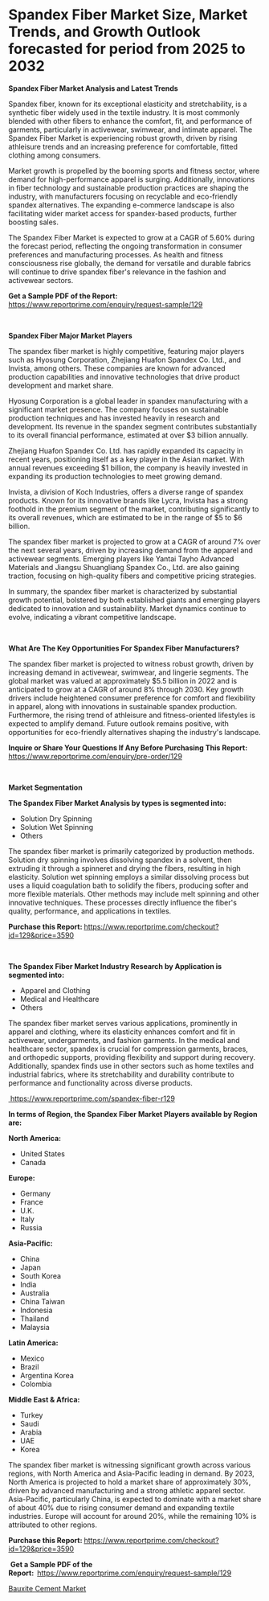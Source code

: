<p><h1>Spandex Fiber Market Size, Market Trends, and Growth Outlook forecasted for period from 2025 to 2032</h1></p><p><strong>Spandex Fiber Market Analysis and Latest Trends</strong></p>
<p><p>Spandex fiber, known for its exceptional elasticity and stretchability, is a synthetic fiber widely used in the textile industry. It is most commonly blended with other fibers to enhance the comfort, fit, and performance of garments, particularly in activewear, swimwear, and intimate apparel. The Spandex Fiber Market is experiencing robust growth, driven by rising athleisure trends and an increasing preference for comfortable, fitted clothing among consumers.</p><p>Market growth is propelled by the booming sports and fitness sector, where demand for high-performance apparel is surging. Additionally, innovations in fiber technology and sustainable production practices are shaping the industry, with manufacturers focusing on recyclable and eco-friendly spandex alternatives. The expanding e-commerce landscape is also facilitating wider market access for spandex-based products, further boosting sales.</p><p>The Spandex Fiber Market is expected to grow at a CAGR of 5.60% during the forecast period, reflecting the ongoing transformation in consumer preferences and manufacturing processes. As health and fitness consciousness rise globally, the demand for versatile and durable fabrics will continue to drive spandex fiber's relevance in the fashion and activewear sectors.</p></p>
<p><strong>Get a Sample PDF of the Report:&nbsp;</strong> <a href="https://www.reportprime.com/enquiry/request-sample/129?utm_campaign=3106&utm_medium=2&utm_source=Github&utm_content=ia&utm_term=18032025&utm_id=spandex-fiber">https://www.reportprime.com/enquiry/request-sample/129</a></p>
<p>&nbsp;</p>
<p><strong>Spandex Fiber Major Market Players</strong></p>
<p><p>The spandex fiber market is highly competitive, featuring major players such as Hyosung Corporation, Zhejiang Huafon Spandex Co. Ltd., and Invista, among others. These companies are known for advanced production capabilities and innovative technologies that drive product development and market share.</p><p>Hyosung Corporation is a global leader in spandex manufacturing with a significant market presence. The company focuses on sustainable production techniques and has invested heavily in research and development. Its revenue in the spandex segment contributes substantially to its overall financial performance, estimated at over $3 billion annually.</p><p>Zhejiang Huafon Spandex Co. Ltd. has rapidly expanded its capacity in recent years, positioning itself as a key player in the Asian market. With annual revenues exceeding $1 billion, the company is heavily invested in expanding its production technologies to meet growing demand.</p><p>Invista, a division of Koch Industries, offers a diverse range of spandex products. Known for its innovative brands like Lycra, Invista has a strong foothold in the premium segment of the market, contributing significantly to its overall revenues, which are estimated to be in the range of $5 to $6 billion.</p><p>The spandex fiber market is projected to grow at a CAGR of around 7% over the next several years, driven by increasing demand from the apparel and activewear segments. Emerging players like Yantai Tayho Advanced Materials and Jiangsu Shuangliang Spandex Co., Ltd. are also gaining traction, focusing on high-quality fibers and competitive pricing strategies.</p><p>In summary, the spandex fiber market is characterized by substantial growth potential, bolstered by both established giants and emerging players dedicated to innovation and sustainability. Market dynamics continue to evolve, indicating a vibrant competitive landscape.</p></p>
<p>&nbsp;</p>
<p><strong>What Are The Key Opportunities For Spandex Fiber Manufacturers?</strong></p>
<p><p>The spandex fiber market is projected to witness robust growth, driven by increasing demand in activewear, swimwear, and lingerie segments. The global market was valued at approximately $5.5 billion in 2022 and is anticipated to grow at a CAGR of around 8% through 2030. Key growth drivers include heightened consumer preference for comfort and flexibility in apparel, along with innovations in sustainable spandex production. Furthermore, the rising trend of athleisure and fitness-oriented lifestyles is expected to amplify demand. Future outlook remains positive, with opportunities for eco-friendly alternatives shaping the industry's landscape.</p></p>
<p><strong>Inquire or Share Your Questions If Any Before Purchasing This Report:</strong> <a href="https://www.reportprime.com/enquiry/pre-order/129?utm_campaign=3106&utm_medium=2&utm_source=Github&utm_content=ia&utm_term=18032025&utm_id=spandex-fiber">https://www.reportprime.com/enquiry/pre-order/129</a></p>
<p>&nbsp;</p>
<p><strong>Market Segmentation</strong></p>
<p><strong>The Spandex Fiber Market Analysis by types is segmented into:</strong></p>
<p><ul><li>Solution Dry Spinning</li><li>Solution Wet Spinning</li><li>Others</li></ul></p>
<p><p>The spandex fiber market is primarily categorized by production methods. Solution dry spinning involves dissolving spandex in a solvent, then extruding it through a spinneret and drying the fibers, resulting in high elasticity. Solution wet spinning employs a similar dissolving process but uses a liquid coagulation bath to solidify the fibers, producing softer and more flexible materials. Other methods may include melt spinning and other innovative techniques. These processes directly influence the fiber's quality, performance, and applications in textiles.</p></p>
<p><strong>Purchase this Report:&nbsp;</strong><a href="https://www.reportprime.com/checkout?id=129&price=3590&utm_campaign=3106&utm_medium=2&utm_source=Github&utm_content=ia&utm_term=18032025&utm_id=spandex-fiber">https://www.reportprime.com/checkout?id=129&price=3590</a></p>
<p>&nbsp;</p>
<p><strong>The Spandex Fiber Market Industry Research by Application is segmented into:</strong></p>
<p><ul><li>Apparel and Clothing</li><li>Medical and Healthcare</li><li>Others</li></ul></p>
<p><p>The spandex fiber market serves various applications, prominently in apparel and clothing, where its elasticity enhances comfort and fit in activewear, undergarments, and fashion garments. In the medical and healthcare sector, spandex is crucial for compression garments, braces, and orthopedic supports, providing flexibility and support during recovery. Additionally, spandex finds use in other sectors such as home textiles and industrial fabrics, where its stretchability and durability contribute to performance and functionality across diverse products.</p></p>
<p><a href="https://www.reportprime.com/spandex-fiber-r129?utm_campaign=3106&utm_medium=2&utm_source=Github&utm_content=ia&utm_term=18032025&utm_id=spandex-fiber">&nbsp;https://www.reportprime.com/spandex-fiber-r129</a></p>
<p><strong>In terms of Region, the Spandex Fiber Market Players available by Region are:</strong></p>
<p>
    <p> <strong> North America: </strong>
        <ul>
            <li>United States</li>
            <li>Canada</li>
        </ul>
        </p> 
    <p> <strong> Europe: </strong>
        <ul>
            <li>Germany</li>
            <li>France</li>
            <li>U.K.</li>
            <li>Italy</li>
            <li>Russia</li>
        </ul>
        </p> 
    <p> <strong> Asia-Pacific: </strong>
        <ul>
            <li>China</li>
            <li>Japan</li>
            <li>South Korea</li>
            <li>India</li>
            <li>Australia</li>
            <li>China Taiwan</li>
            <li>Indonesia</li>
            <li>Thailand</li>
            <li>Malaysia</li>
        </ul>
        </p> 
    <p> <strong> Latin America: </strong>
        <ul>
            <li>Mexico</li>
            <li>Brazil</li>
            <li>Argentina Korea</li>
            <li>Colombia</li>
        </ul>
        </p> 
    <p> <strong> Middle East & Africa: </strong>
        <ul>
            <li>Turkey</li>
            <li>Saudi</li>
            <li>Arabia</li>
            <li>UAE</li>
            <li>Korea</li>
        </ul>
    </p>
    </p>
<p><p>The spandex fiber market is witnessing significant growth across various regions, with North America and Asia-Pacific leading in demand. By 2023, North America is projected to hold a market share of approximately 30%, driven by advanced manufacturing and a strong athletic apparel sector. Asia-Pacific, particularly China, is expected to dominate with a market share of about 40% due to rising consumer demand and expanding textile industries. Europe will account for around 20%, while the remaining 10% is attributed to other regions.</p></p>
<p><strong>Purchase this Report: </strong><a href="https://www.reportprime.com/checkout?id=129&price=3590&utm_campaign=3106&utm_medium=2&utm_source=Github&utm_content=ia&utm_term=18032025&utm_id=spandex-fiber">https://www.reportprime.com/checkout?id=129&price=3590</a></p>
<p>&nbsp;<strong>Get a Sample PDF of the Report:&nbsp;&nbsp;</strong><a href="https://www.reportprime.com/enquiry/request-sample/129?utm_campaign=3106&utm_medium=2&utm_source=Github&utm_content=ia&utm_term=18032025&utm_id=spandex-fiber">https://www.reportprime.com/enquiry/request-sample/129</a></p>
<p><strong></strong></p>
<p><p><a href="https://github.com/zurubting/Market-Research-Report-List-1/blob/main/bauxite-cement-market.md?utm_campaign=3106&utm_medium=2&utm_source=Github&utm_content=ia&utm_term=18032025&utm_id=spandex-fiber">Bauxite Cement Market</a></p></p>